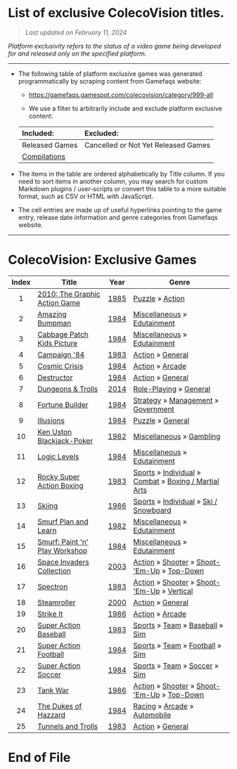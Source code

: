 ﻿# List of exclusive ColecoVision titles.

> *Last updated on February 11, 2024*

_Platform exclusivity refers to the status of a video game being developed for and released only on the specified platform._

-----------------------------

 - The following table of platform exclusive games was generated programmatically by scraping content from Gamefaqs website: 

    - https://gamefaqs.gamespot.com/colecovision/category/999-all

    - We use a filter to arbitrarily include and exclude platform exclusive content:

      
    |Included:|Excluded:|
    |:--|:--|
    |Released Games|Cancelled or Not Yet Released Games
    |[Compilations](https://gamefaqs.gamespot.com/colecovision/category/233-miscellaneous-compilation)|


 - The items in the table are ordered alphabetically by Title column. If you need to sort items in another column, you may search for custom Markdown plugins / user-scripts or convert this table to a more suitable format, such as CSV or HTML with JavaScript.

 - The cell entries are made up of useful hyperlinks pointing to the game entry, release date information and genre categories from Gamefaqs website.

-----------------------------
# ColecoVision∶ Exclusive Games
|Index|Title|Year|Genre|
|:--:|--|--|--|
|1|<a href="https://gamefaqs.gamespot.com/colecovision/585449-2010-the-graphic-action-game" target="_blank" rel="noopener noreferrer">2010: The Graphic Action Game</a>|<a href="https://gamefaqs.gamespot.com/colecovision/585449-2010-the-graphic-action-game/data" target="_blank" rel="noopener noreferrer">1985</a>|<a href="https://gamefaqs.gamespot.com/colecovision/category/173-puzzle" target="_blank" rel="noopener noreferrer">Puzzle</a> &raquo; <a href="https://gamefaqs.gamespot.com/colecovision/category/282-puzzle-action" target="_blank" rel="noopener noreferrer">Action</a>|
|2|<a href="https://gamefaqs.gamespot.com/colecovision/585452-amazing-bumpman" target="_blank" rel="noopener noreferrer">Amazing Bumpman</a>|<a href="https://gamefaqs.gamespot.com/colecovision/585452-amazing-bumpman/data" target="_blank" rel="noopener noreferrer">1984</a>|<a href="https://gamefaqs.gamespot.com/colecovision/category/49-miscellaneous" target="_blank" rel="noopener noreferrer">Miscellaneous</a> &raquo; <a href="https://gamefaqs.gamespot.com/colecovision/category/275-miscellaneous-edutainment" target="_blank" rel="noopener noreferrer">Edutainment</a>|
|3|<a href="https://gamefaqs.gamespot.com/colecovision/585464-cabbage-patch-kids-picture" target="_blank" rel="noopener noreferrer">Cabbage Patch Kids Picture</a>|<a href="https://gamefaqs.gamespot.com/colecovision/585464-cabbage-patch-kids-picture/data" target="_blank" rel="noopener noreferrer">1984</a>|<a href="https://gamefaqs.gamespot.com/colecovision/category/49-miscellaneous" target="_blank" rel="noopener noreferrer">Miscellaneous</a> &raquo; <a href="https://gamefaqs.gamespot.com/colecovision/category/275-miscellaneous-edutainment" target="_blank" rel="noopener noreferrer">Edutainment</a>|
|4|<a href="https://gamefaqs.gamespot.com/colecovision/585465-campaign-84" target="_blank" rel="noopener noreferrer">Campaign '84</a>|<a href="https://gamefaqs.gamespot.com/colecovision/585465-campaign-84/data" target="_blank" rel="noopener noreferrer">1983</a>|<a href="https://gamefaqs.gamespot.com/colecovision/category/54-action" target="_blank" rel="noopener noreferrer">Action</a> &raquo; <a href="https://gamefaqs.gamespot.com/colecovision/category/250-action-general" target="_blank" rel="noopener noreferrer">General</a>|
|5|<a href="https://gamefaqs.gamespot.com/colecovision/585473-cosmic-crisis" target="_blank" rel="noopener noreferrer">Cosmic Crisis</a>|<a href="https://gamefaqs.gamespot.com/colecovision/585473-cosmic-crisis/data" target="_blank" rel="noopener noreferrer">1984</a>|<a href="https://gamefaqs.gamespot.com/colecovision/category/54-action" target="_blank" rel="noopener noreferrer">Action</a> &raquo; <a href="https://gamefaqs.gamespot.com/colecovision/category/289-action-arcade" target="_blank" rel="noopener noreferrer">Arcade</a>|
|6|<a href="https://gamefaqs.gamespot.com/colecovision/585478-destructor" target="_blank" rel="noopener noreferrer">Destructor</a>|<a href="https://gamefaqs.gamespot.com/colecovision/585478-destructor/data" target="_blank" rel="noopener noreferrer">1984</a>|<a href="https://gamefaqs.gamespot.com/colecovision/category/54-action" target="_blank" rel="noopener noreferrer">Action</a> &raquo; <a href="https://gamefaqs.gamespot.com/colecovision/category/250-action-general" target="_blank" rel="noopener noreferrer">General</a>|
|7|<a href="https://gamefaqs.gamespot.com/colecovision/183659-dungeons-and-trolls" target="_blank" rel="noopener noreferrer">Dungeons & Trolls</a>|<a href="https://gamefaqs.gamespot.com/colecovision/183659-dungeons-and-trolls/data" target="_blank" rel="noopener noreferrer">2014</a>|<a href="https://gamefaqs.gamespot.com/colecovision/category/48-role-playing" target="_blank" rel="noopener noreferrer">Role-Playing</a> &raquo; <a href="https://gamefaqs.gamespot.com/colecovision/category/257-role-playing-general" target="_blank" rel="noopener noreferrer">General</a>|
|8|<a href="https://gamefaqs.gamespot.com/colecovision/585489-fortune-builder" target="_blank" rel="noopener noreferrer">Fortune Builder</a>|<a href="https://gamefaqs.gamespot.com/colecovision/585489-fortune-builder/data" target="_blank" rel="noopener noreferrer">1984</a>|<a href="https://gamefaqs.gamespot.com/colecovision/category/45-strategy" target="_blank" rel="noopener noreferrer">Strategy</a> &raquo; <a href="https://gamefaqs.gamespot.com/colecovision/category/60-strategy-management" target="_blank" rel="noopener noreferrer">Management</a> &raquo; <a href="https://gamefaqs.gamespot.com/colecovision/category/123-strategy-management-government" target="_blank" rel="noopener noreferrer">Government</a>|
|9|<a href="https://gamefaqs.gamespot.com/colecovision/585508-illusions" target="_blank" rel="noopener noreferrer">Illusions</a>|<a href="https://gamefaqs.gamespot.com/colecovision/585508-illusions/data" target="_blank" rel="noopener noreferrer">1984</a>|<a href="https://gamefaqs.gamespot.com/colecovision/category/173-puzzle" target="_blank" rel="noopener noreferrer">Puzzle</a> &raquo; <a href="https://gamefaqs.gamespot.com/colecovision/category/281-puzzle-general" target="_blank" rel="noopener noreferrer">General</a>|
|10|<a href="https://gamefaqs.gamespot.com/colecovision/585513-ken-uston-blackjack-poker" target="_blank" rel="noopener noreferrer">Ken Uston Blackjack-Poker</a>|<a href="https://gamefaqs.gamespot.com/colecovision/585513-ken-uston-blackjack-poker/data" target="_blank" rel="noopener noreferrer">1982</a>|<a href="https://gamefaqs.gamespot.com/colecovision/category/49-miscellaneous" target="_blank" rel="noopener noreferrer">Miscellaneous</a> &raquo; <a href="https://gamefaqs.gamespot.com/colecovision/category/113-miscellaneous-gambling" target="_blank" rel="noopener noreferrer">Gambling</a>|
|11|<a href="https://gamefaqs.gamespot.com/colecovision/585517-logic-levels" target="_blank" rel="noopener noreferrer">Logic Levels</a>|<a href="https://gamefaqs.gamespot.com/colecovision/585517-logic-levels/data" target="_blank" rel="noopener noreferrer">1984</a>|<a href="https://gamefaqs.gamespot.com/colecovision/category/49-miscellaneous" target="_blank" rel="noopener noreferrer">Miscellaneous</a> &raquo; <a href="https://gamefaqs.gamespot.com/colecovision/category/275-miscellaneous-edutainment" target="_blank" rel="noopener noreferrer">Edutainment</a>|
|12|<a href="https://gamefaqs.gamespot.com/colecovision/585549-rocky-super-action-boxing" target="_blank" rel="noopener noreferrer">Rocky Super Action Boxing</a>|<a href="https://gamefaqs.gamespot.com/colecovision/585549-rocky-super-action-boxing/data" target="_blank" rel="noopener noreferrer">1983</a>|<a href="https://gamefaqs.gamespot.com/colecovision/category/43-sports" target="_blank" rel="noopener noreferrer">Sports</a> &raquo; <a href="https://gamefaqs.gamespot.com/colecovision/category/92-sports-individual" target="_blank" rel="noopener noreferrer">Individual</a> &raquo; <a href="https://gamefaqs.gamespot.com/colecovision/category/312-sports-individual-combat" target="_blank" rel="noopener noreferrer">Combat</a> &raquo; <a href="https://gamefaqs.gamespot.com/colecovision/category/104-sports-individual-combat-boxing-martial-arts" target="_blank" rel="noopener noreferrer">Boxing / Martial Arts</a>|
|13|<a href="https://gamefaqs.gamespot.com/colecovision/585558-skiing" target="_blank" rel="noopener noreferrer">Skiing</a>|<a href="https://gamefaqs.gamespot.com/colecovision/585558-skiing/data" target="_blank" rel="noopener noreferrer">1986</a>|<a href="https://gamefaqs.gamespot.com/colecovision/category/43-sports" target="_blank" rel="noopener noreferrer">Sports</a> &raquo; <a href="https://gamefaqs.gamespot.com/colecovision/category/92-sports-individual" target="_blank" rel="noopener noreferrer">Individual</a> &raquo; <a href="https://gamefaqs.gamespot.com/colecovision/category/273-sports-individual-ski-snowboard" target="_blank" rel="noopener noreferrer">Ski / Snowboard</a>|
|14|<a href="https://gamefaqs.gamespot.com/colecovision/585562-smurf-plan-and-learn" target="_blank" rel="noopener noreferrer">Smurf Plan and Learn</a>|<a href="https://gamefaqs.gamespot.com/colecovision/585562-smurf-plan-and-learn/data" target="_blank" rel="noopener noreferrer">1982</a>|<a href="https://gamefaqs.gamespot.com/colecovision/category/49-miscellaneous" target="_blank" rel="noopener noreferrer">Miscellaneous</a> &raquo; <a href="https://gamefaqs.gamespot.com/colecovision/category/275-miscellaneous-edutainment" target="_blank" rel="noopener noreferrer">Edutainment</a>|
|15|<a href="https://gamefaqs.gamespot.com/colecovision/585561-smurf-paint-n-play-workshop" target="_blank" rel="noopener noreferrer">Smurf: Paint 'n' Play Workshop</a>|<a href="https://gamefaqs.gamespot.com/colecovision/585561-smurf-paint-n-play-workshop/data" target="_blank" rel="noopener noreferrer">1984</a>|<a href="https://gamefaqs.gamespot.com/colecovision/category/49-miscellaneous" target="_blank" rel="noopener noreferrer">Miscellaneous</a> &raquo; <a href="https://gamefaqs.gamespot.com/colecovision/category/275-miscellaneous-edutainment" target="_blank" rel="noopener noreferrer">Edutainment</a>|
|16|<a href="https://gamefaqs.gamespot.com/colecovision/914609-space-invaders-collection" target="_blank" rel="noopener noreferrer">Space Invaders Collection</a>|<a href="https://gamefaqs.gamespot.com/colecovision/914609-space-invaders-collection/data" target="_blank" rel="noopener noreferrer">2003</a>|<a href="https://gamefaqs.gamespot.com/colecovision/category/54-action" target="_blank" rel="noopener noreferrer">Action</a> &raquo; <a href="https://gamefaqs.gamespot.com/colecovision/category/55-action-shooter" target="_blank" rel="noopener noreferrer">Shooter</a> &raquo; <a href="https://gamefaqs.gamespot.com/colecovision/category/313-action-shooter-shoot-em-up" target="_blank" rel="noopener noreferrer">Shoot-&#039;Em-Up</a> &raquo; <a href="https://gamefaqs.gamespot.com/colecovision/category/272-action-shooter-shoot-em-up-top-down" target="_blank" rel="noopener noreferrer">Top-Down</a>|
|17|<a href="https://gamefaqs.gamespot.com/colecovision/585567-spectron" target="_blank" rel="noopener noreferrer">Spectron</a>|<a href="https://gamefaqs.gamespot.com/colecovision/585567-spectron/data" target="_blank" rel="noopener noreferrer">1983</a>|<a href="https://gamefaqs.gamespot.com/colecovision/category/54-action" target="_blank" rel="noopener noreferrer">Action</a> &raquo; <a href="https://gamefaqs.gamespot.com/colecovision/category/55-action-shooter" target="_blank" rel="noopener noreferrer">Shooter</a> &raquo; <a href="https://gamefaqs.gamespot.com/colecovision/category/313-action-shooter-shoot-em-up" target="_blank" rel="noopener noreferrer">Shoot-&#039;Em-Up</a> &raquo; <a href="https://gamefaqs.gamespot.com/colecovision/category/83-action-shooter-shoot-em-up-vertical" target="_blank" rel="noopener noreferrer">Vertical</a>|
|18|<a href="https://gamefaqs.gamespot.com/colecovision/655636-steamroller" target="_blank" rel="noopener noreferrer">Steamroller</a>|<a href="https://gamefaqs.gamespot.com/colecovision/655636-steamroller/data" target="_blank" rel="noopener noreferrer">2000</a>|<a href="https://gamefaqs.gamespot.com/colecovision/category/54-action" target="_blank" rel="noopener noreferrer">Action</a> &raquo; <a href="https://gamefaqs.gamespot.com/colecovision/category/250-action-general" target="_blank" rel="noopener noreferrer">General</a>|
|19|<a href="https://gamefaqs.gamespot.com/colecovision/585572-strike-it" target="_blank" rel="noopener noreferrer">Strike It</a>|<a href="https://gamefaqs.gamespot.com/colecovision/585572-strike-it/data" target="_blank" rel="noopener noreferrer">1986</a>|<a href="https://gamefaqs.gamespot.com/colecovision/category/54-action" target="_blank" rel="noopener noreferrer">Action</a> &raquo; <a href="https://gamefaqs.gamespot.com/colecovision/category/289-action-arcade" target="_blank" rel="noopener noreferrer">Arcade</a>|
|20|<a href="https://gamefaqs.gamespot.com/colecovision/585574-super-action-baseball" target="_blank" rel="noopener noreferrer">Super Action Baseball</a>|<a href="https://gamefaqs.gamespot.com/colecovision/585574-super-action-baseball/data" target="_blank" rel="noopener noreferrer">1983</a>|<a href="https://gamefaqs.gamespot.com/colecovision/category/43-sports" target="_blank" rel="noopener noreferrer">Sports</a> &raquo; <a href="https://gamefaqs.gamespot.com/colecovision/category/91-sports-team" target="_blank" rel="noopener noreferrer">Team</a> &raquo; <a href="https://gamefaqs.gamespot.com/colecovision/category/94-sports-team-baseball" target="_blank" rel="noopener noreferrer">Baseball</a> &raquo; <a href="https://gamefaqs.gamespot.com/colecovision/category/201-sports-team-baseball-sim" target="_blank" rel="noopener noreferrer">Sim</a>|
|21|<a href="https://gamefaqs.gamespot.com/colecovision/585575-super-action-football" target="_blank" rel="noopener noreferrer">Super Action Football</a>|<a href="https://gamefaqs.gamespot.com/colecovision/585575-super-action-football/data" target="_blank" rel="noopener noreferrer">1984</a>|<a href="https://gamefaqs.gamespot.com/colecovision/category/43-sports" target="_blank" rel="noopener noreferrer">Sports</a> &raquo; <a href="https://gamefaqs.gamespot.com/colecovision/category/91-sports-team" target="_blank" rel="noopener noreferrer">Team</a> &raquo; <a href="https://gamefaqs.gamespot.com/colecovision/category/97-sports-team-football" target="_blank" rel="noopener noreferrer">Football</a> &raquo; <a href="https://gamefaqs.gamespot.com/colecovision/category/205-sports-team-football-sim" target="_blank" rel="noopener noreferrer">Sim</a>|
|22|<a href="https://gamefaqs.gamespot.com/colecovision/585576-super-action-soccer" target="_blank" rel="noopener noreferrer">Super Action Soccer</a>|<a href="https://gamefaqs.gamespot.com/colecovision/585576-super-action-soccer/data" target="_blank" rel="noopener noreferrer">1984</a>|<a href="https://gamefaqs.gamespot.com/colecovision/category/43-sports" target="_blank" rel="noopener noreferrer">Sports</a> &raquo; <a href="https://gamefaqs.gamespot.com/colecovision/category/91-sports-team" target="_blank" rel="noopener noreferrer">Team</a> &raquo; <a href="https://gamefaqs.gamespot.com/colecovision/category/100-sports-team-soccer" target="_blank" rel="noopener noreferrer">Soccer</a> &raquo; <a href="https://gamefaqs.gamespot.com/colecovision/category/211-sports-team-soccer-sim" target="_blank" rel="noopener noreferrer">Sim</a>|
|23|<a href="https://gamefaqs.gamespot.com/colecovision/585579-tank-war" target="_blank" rel="noopener noreferrer">Tank War</a>|<a href="https://gamefaqs.gamespot.com/colecovision/585579-tank-war/data" target="_blank" rel="noopener noreferrer">1986</a>|<a href="https://gamefaqs.gamespot.com/colecovision/category/54-action" target="_blank" rel="noopener noreferrer">Action</a> &raquo; <a href="https://gamefaqs.gamespot.com/colecovision/category/55-action-shooter" target="_blank" rel="noopener noreferrer">Shooter</a> &raquo; <a href="https://gamefaqs.gamespot.com/colecovision/category/313-action-shooter-shoot-em-up" target="_blank" rel="noopener noreferrer">Shoot-&#039;Em-Up</a> &raquo; <a href="https://gamefaqs.gamespot.com/colecovision/category/272-action-shooter-shoot-em-up-top-down" target="_blank" rel="noopener noreferrer">Top-Down</a>|
|24|<a href="https://gamefaqs.gamespot.com/colecovision/585484-the-dukes-of-hazzard" target="_blank" rel="noopener noreferrer">The Dukes of Hazzard</a>|<a href="https://gamefaqs.gamespot.com/colecovision/585484-the-dukes-of-hazzard/data" target="_blank" rel="noopener noreferrer">1984</a>|<a href="https://gamefaqs.gamespot.com/colecovision/category/47-racing" target="_blank" rel="noopener noreferrer">Racing</a> &raquo; <a href="https://gamefaqs.gamespot.com/colecovision/category/314-racing-arcade" target="_blank" rel="noopener noreferrer">Arcade</a> &raquo; <a href="https://gamefaqs.gamespot.com/colecovision/category/232-racing-arcade-automobile" target="_blank" rel="noopener noreferrer">Automobile</a>|
|25|<a href="https://gamefaqs.gamespot.com/colecovision/585587-tunnels-and-trolls" target="_blank" rel="noopener noreferrer">Tunnels and Trolls</a>|<a href="https://gamefaqs.gamespot.com/colecovision/585587-tunnels-and-trolls/data" target="_blank" rel="noopener noreferrer">1983</a>|<a href="https://gamefaqs.gamespot.com/colecovision/category/54-action" target="_blank" rel="noopener noreferrer">Action</a> &raquo; <a href="https://gamefaqs.gamespot.com/colecovision/category/250-action-general" target="_blank" rel="noopener noreferrer">General</a>|

# End of File